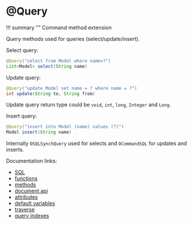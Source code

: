 # @Query

!!! summary ""
    Command method extension

Query methods used for queries (select/update/insert).

Select query:

```java
@Query("select from Model where name=?")
List<Model> select(String name)
```

Update query:

```java
@Query("update Model set name = ? where name = ?")
int update(String to, String from)
```
Update query return type could be `void`, `int`, `long`, `Integer` and `Long`.

Insert query:

```java
@Query("insert into Model (name) values (?)")
Model insert(String name)
```
Internally `OSQLSynchQuery` used for selects and `OCommandSQL` for updates and inserts.

Documentation links:

* [SQL](https://orientdb.org/docs/3.1.x/sql/)
* [functions](https://orientdb.org/docs/3.1.x/sql/SQL-Functions.html)
* [methods](https://orientdb.org/docs/3.1.x/sql/SQL-Methods.html)
* [document api](https://orientdb.org/docs/3.1.x/java/Document-Database.html)
* [attributes](https://orientdb.org/docs/3.1.x/sql/SQL-Where.html#record-attributes)
* [default variables](https://orientdb.org/docs/3.1.x/sql/SQL-Where.html#variables)
* [traverse](https://orientdb.org/docs/3.1.x/sql/SQL-Traverse.html)
* [query indexes](https://orientdb.org/docs/3.1.x/sql/SQL-Introduction.html#automatic-usage-of-indexes)
